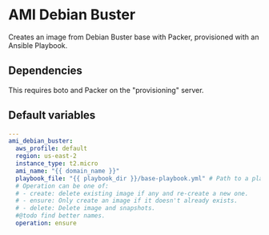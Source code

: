 # AMI Debian Buster
Creates an image from Debian Buster base with Packer, provisioned with an Ansible Playbook.

## Dependencies
This requires boto and Packer on the "provisioning" server.

<!--TOC-->
<!--ENDTOC-->
<!--ROLEVARS-->
## Default variables
```yaml
---
ami_debian_buster:
  aws_profile: default
  region: us-east-2
  instance_type: t2.micro
  ami_name: "{{ domain_name }}"
  playbook_file: "{{ playbook_dir }}/base-playbook.yml" # Path to a playbook used to provision the image.
  # Operation can be one of:
  # - create: delete existing image if any and re-create a new one.
  # - ensure: Only create an image if it doesn't already exists.
  # - delete: Delete image and snapshots.
  #@todo find better names.
  operation: ensure

```

<!--ENDROLEVARS-->
